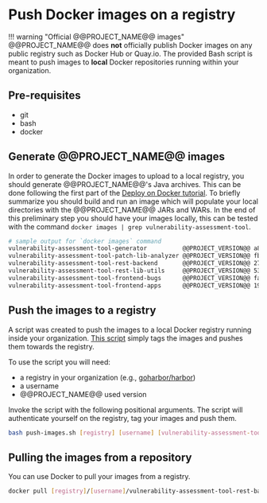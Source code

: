 # Push Docker images on a registry

!!! warning "Official @@PROJECT_NAME@@ images"
    @@PROJECT_NAME@@ does **not** officially publish Docker images on any public registry such as Docker Hub or Quay.io. The provided Bash script is meant to push images to **local** Docker repositories running within your organization.

## Pre-requisites

- git
- bash
- docker

## Generate @@PROJECT_NAME@@ images

In order to generate the Docker images to upload to a local registry, you should generate @@PROJECT_NAME@@'s Java archives. This can be done following the first part of the [Deploy on Docker tutorial](../docker/#build-docker-images). To briefly summarize you should build and run an image which will populate your local directories with the @@PROJECT_NAME@@ JARs and WARs. In the end of this preliminary step you should have your images locally, this can be tested with the command `docker images | grep vulnerability-assessment-tool`.

```sh
# sample output for `docker images` command
vulnerability-assessment-tool-generator          @@PROJECT_VERSION@@ a829f93eb9aa  22 hours ago 223MB
vulnerability-assessment-tool-patch-lib-analyzer @@PROJECT_VERSION@@ fbe5ec6de811  22 hours ago 103MB
vulnerability-assessment-tool-rest-backend       @@PROJECT_VERSION@@ 277217bc35b2  22 hours ago 136MB
vulnerability-assessment-tool-rest-lib-utils     @@PROJECT_VERSION@@ 53bbb929895d  22 hours ago 127MB
vulnerability-assessment-tool-frontend-bugs      @@PROJECT_VERSION@@ fab5925fe785  22 hours ago 316MB
vulnerability-assessment-tool-frontend-apps      @@PROJECT_VERSION@@ 191ce235c420  22 hours ago 317MB
```

## Push the images to a registry

A script was created to push the images to a local Docker registry running inside your organization. [This script](https://github.com/SAP/vulnerability-assessment-tool/blob/master/docker/push-images.sh) simply tags the images and pushes them towards the registry.

To use the script you will need:

- a registry in your organization (e.g., [goharbor/harbor](https://github.com/goharbor/harbor))
- a username
- @@PROJECT_NAME@@ used version

Invoke the script with the following positional arguments. The script will authenticate yourself on the registry, tag your images and push them.

```sh
bash push-images.sh [registry] [username] [vulnerability-assessment-tool-version]
```

## Pulling the images from a repository

You can use Docker to pull your images from a registry.

```sh
docker pull [registry]/[username]/vulnerability-assessment-tool-rest-backend:[vulnerability-assessment-tool-version]
```
